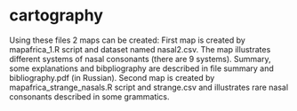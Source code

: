 # cartography
Using these files 2 maps can be created:
First map is created by mapafrica_1.R script and dataset named nasal2.csv. The map illustrates different systems of nasal consonants (there are 9 systems). Summary, some explanations and bibpliography are described in file summary and bibliography.pdf (in Russian). 
Second map is created by mapafrica_strange_nasals.R script and strange.csv and illustrates rare nasal consonants described in some grammatics.
